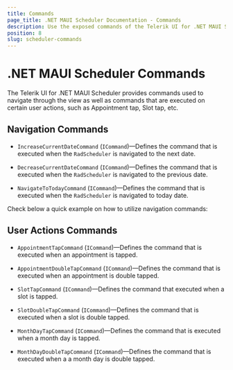 ```yaml
---
title: Commands
page_title: .NET MAUI Scheduler Documentation - Commands
description: Use the exposed commands of the Telerik UI for .NET MAUI Sheduler to programmatically navigate throught the dates.
position: 8
slug: scheduler-commands
---
```


# .NET MAUI Scheduler Commands

The Telerik UI for .NET MAUI Scheduler provides commands used to navigate through the view as well as commands that are executed on certain user actions, such as Appointment tap, Slot tap, etc.

## Navigation Commands

* `IncreaseCurrentDateCommand` (`ICommand`)&mdash;Defines the command that is executed when the `RadScheduler` is navigated to the next date.

* `DecreaseCurrentDateCommand` (`ICommand`)&mdash;Defines the command that is executed when the `RadScheduler` is navigated to the previous date.

* `NavigateToTodayCommand` (`ICommand`)&mdash;Defines the command that is executed when the `RadScheduler` is navigated to today date.

Check below a quick example on how to utilize navigation commands:



## User Actions Commands

* `AppointmentTapCommand` (`ICommand`)&mdash;Defines the command that is executed when an appointment is tapped.

* `AppointmentDoubleTapCommand` (`ICommand`)&mdash;Defines the command that is executed when an appointment is double tapped.

* `SlotTapCommand` (`ICommand`)&mdash;Defines the command that executed when a slot is tapped.

* `SlotDoubleTapCommand` (`ICommand`)&mdash;Defines the command that is executed when a slot is double tapped.

* `MonthDayTapCommand` (`ICommand`)&mdash;Defines the command that is executed when a month day is tapped.

* `MonthDayDoubleTapCommand` (`ICommand`)&mdash;Defines the command that is executed when a a month day is double tapped.
